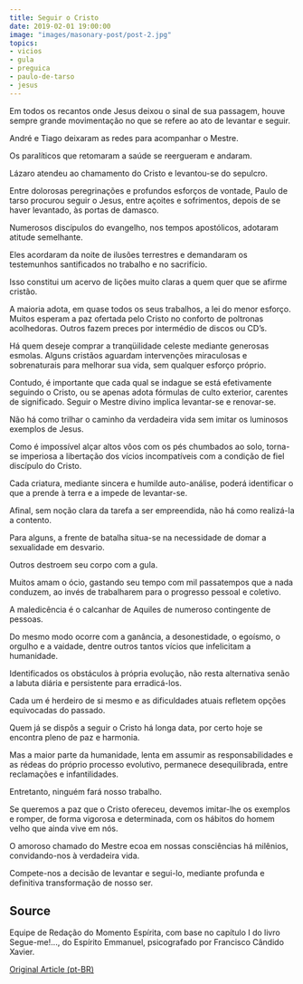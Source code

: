 ```yaml
---
title: Seguir o Cristo
date: 2019-02-01 19:00:00
image: "images/masonary-post/post-2.jpg"
topics: 
- vicios
- gula
- preguica
- paulo-de-tarso
- jesus
---
```


Em todos os recantos onde Jesus deixou o sinal de sua passagem, houve sempre
grande movimentação no que se refere ao ato de levantar e seguir.

André e Tiago deixaram as redes para acompanhar o Mestre.

Os paralíticos que retomaram a saúde se reergueram e andaram.

Lázaro atendeu ao chamamento do Cristo e levantou-se do sepulcro.

Entre dolorosas peregrinações e profundos esforços de vontade, Paulo de tarso
procurou seguir o Jesus, entre açoites e sofrimentos, depois de se haver
levantado, às portas de damasco.

Numerosos discípulos do evangelho, nos tempos apostólicos, adotaram atitude
semelhante.

Eles acordaram da noite de ilusões terrestres e demandaram os testemunhos
santificados no trabalho e no sacrifício.

Isso constitui um acervo de lições muito claras a quem quer que se afirme
cristão.

A maioria adota, em quase todos os seus trabalhos, a lei do menor esforço.
Muitos esperam a paz ofertada pelo Cristo no conforto de poltronas acolhedoras.
Outros fazem preces por intermédio de discos ou CD’s.

Há quem deseje comprar a tranqüilidade celeste mediante generosas esmolas.
Alguns cristãos aguardam intervenções miraculosas e sobrenaturais para melhorar
sua vida, sem qualquer esforço próprio.

Contudo, é importante que cada qual se indague se está efetivamente seguindo o
Cristo, ou se apenas adota fórmulas de culto exterior, carentes de significado.
Seguir o Mestre divino implica levantar-se e renovar-se.

Não há como trilhar o caminho da verdadeira vida sem imitar os luminosos
exemplos de Jesus.

Como é impossível alçar altos vôos com os pés chumbados ao solo, torna-se
imperiosa a libertação dos vícios incompatíveis com a condição de fiel
discípulo do Cristo.

Cada criatura, mediante sincera e humilde auto-análise, poderá identificar o
que a prende à terra e a impede de levantar-se.

Afinal, sem noção clara da tarefa a ser empreendida, não há como realizá-la a
contento.

Para alguns, a frente de batalha situa-se na necessidade de domar a sexualidade
em desvario.

Outros destroem seu corpo com a gula.

Muitos amam o ócio, gastando seu tempo com mil passatempos que a nada conduzem,
ao invés de trabalharem para o progresso pessoal e coletivo.

A maledicência é o calcanhar de Aquiles de numeroso contingente de pessoas.

Do mesmo modo ocorre com a ganância, a desonestidade, o egoísmo, o orgulho e a
vaidade, dentre outros tantos vícios que infelicitam a humanidade.

Identificados os obstáculos à própria evolução, não resta alternativa senão a
labuta diária e persistente para erradicá-los.

Cada um é herdeiro de si mesmo e as dificuldades atuais refletem opções
equivocadas do passado.

Quem já se dispôs a seguir o Cristo há longa data, por certo hoje se encontra
pleno de paz e harmonia.

Mas a maior parte da humanidade, lenta em assumir as responsabilidades e as
rédeas do próprio processo evolutivo, permanece desequilibrada, entre
reclamações e infantilidades.

Entretanto, ninguém fará nosso trabalho.

Se queremos a paz que o Cristo ofereceu, devemos imitar-lhe os exemplos e
romper, de forma vigorosa e determinada, com os hábitos do homem velho que
ainda vive em nós.

O amoroso chamado do Mestre ecoa em nossas consciências há milênios,
convidando-nos à verdadeira vida.

Compete-nos a decisão de levantar e segui-lo, mediante profunda e definitiva
transformação de nosso ser.

## Source
Equipe de Redação do Momento Espírita, com base no capítulo I do livro
Segue-me!..., do Espírito Emmanuel, psicografado por Francisco Cândido Xavier.



[Original Article (pt-BR)](http://www.momento.com.br/pt/ler_texto.php?id=1154)
